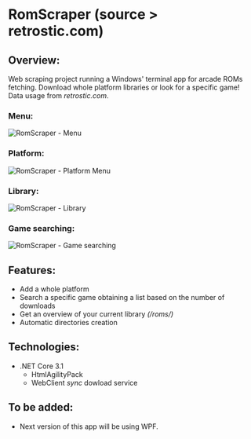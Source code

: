 # RomScraper (source > retrostic.com)
## Overview:
Web scraping project running a Windows' terminal app for arcade ROMs fetching. 
Download whole platform libraries or look for a specific game!
Data usage from *retrostic.com*.

### Menu:
![RomScraper - Menu](https://github.com/TonyOcnos/romscraper-retrostic.com-/blob/master/sources/MenuScreenshot.png "RomScraper - Menu")
### Platform:
![RomScraper - Platform Menu](https://github.com/TonyOcnos/romscraper-retrostic.com-/blob/master/sources/PlatformMenuScreenshot.png "RomScraper - Platform Menu")
### Library:
![RomScraper - Library](https://github.com/TonyOcnos/romscraper-retrostic.com-/blob/master/sources/LibraryScreenshot.png "RomScraper - Library")
### Game searching:
![RomScraper - Game searching](https://github.com/TonyOcnos/romscraper-retrostic.com-/blob/master/sources/GameSearchScreenshot.png "RomScraper - Game searching")

## Features:
* Add a whole platform
* Search a specific game obtaining a list based on the number of downloads
* Get an overview of your current library *(/roms/)*
* Automatic directories creation

## Technologies:
* .NET Core 3.1
  * HtmlAgilityPack
  * WebClient *sync* dowload service

## To be added:
* Next version of this app will be using WPF.
